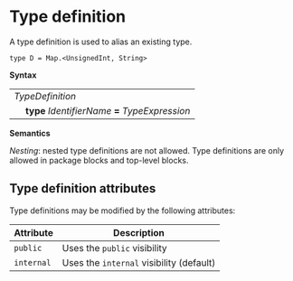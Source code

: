 # Type definition

A type definition is used to alias an existing type.

```
type D = Map.<UnsignedInt, String>
```

**Syntax**

<table>
    <tr>
        <td colspan="2"><i>TypeDefinition</i></td>
    </tr>
    <tr>
        <td>&nbsp;</td><td><b>type</b> <i>IdentifierName</i> <b>=</b> <i>TypeExpression</i></td>
    </tr>
</table>

**Semantics**

*Nesting*: nested type definitions are not allowed. Type definitions are only allowed in package blocks and top-level blocks.

## Type definition attributes

Type definitions may be modified by the following attributes:

| Attribute       | Description |
| --------------- | ----------- |
| `public`        | Uses the `public` visibility |
| `internal`      | Uses the `internal` visibility (default) |